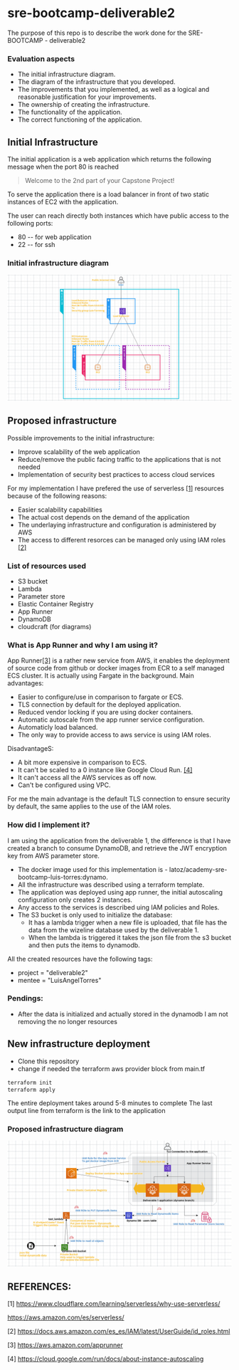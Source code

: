 # sre-bootcamp-deliverable2

The purpose of this repo is to describe the work done for the SRE-BOOTCAMP - deliverable2 

### Evaluation aspects 

* The initial infrastructure diagram.
* The diagram of the infrastructure that you developed.
* The improvements that you implemented, as well as a logical and reasonable justification for your improvements.
* The ownership of creating the infrastructure.
* The functionality of the application.
* The correct functioning of the application.

## Initial Infrastructure 
The initial application is a web application which returns the following message when the port 80 is reached 
> Welcome to the 2nd part of your Capstone Project!

To serve the application there is a load balancer in front of two static instances of EC2 with the application. 

The user can reach directly both instances which have public access to the following ports:
* 80 -- for web application 
* 22 -- for ssh 

### Initial infrastructure diagram

![Alt text](images/initial_infrastructure.png?raw=true "Original Infrastructure")


## Proposed infrastructure
Possible improvements to the initial infrastructure:
* Improve scalability of the web application
* Reduce/remove the public facing traffic to the applications that is not needed 
* Implementation of security best practices to access cloud services

For my implementation I have prefered the use of serverless [[1]](#1) resources because of the following reasons:
* Easier scalability capabilities   
* The actual cost depends on the demand of the application
* The underlaying infrastructure and configuration is administered by AWS 
* The access to different resorces can be managed only using IAM roles [[2]](#2)

### List of resources used 
* S3 bucket
* Lambda 
* Parameter store 
* Elastic Container Registry
* App Runner 
* DynamoDB 
* cloudcraft (for diagrams)


### What is App Runner and why I am using it? 
App Runner[[3]](#3) is a rather new service from AWS, it enables the deployment of source code from github or docker images from ECR to a self managed ECS cluster. 
It is actually using Fargate in the background.
Main advantages:
* Easier to configure/use in comparison to fargate or ECS.
* TLS connection by default for the deployed application.
* Reduced vendor locking if you are using docker containers.
* Automatic autoscale from the app runner service configuration.
* Automaticly load balanced.
* The only way to provide access to aws service is using IAM roles.

DisadvantageS:
* A bit more expensive in comparison to ECS.
* It can't be scaled to a 0 instance like Google Cloud Run. [[4]](#4)
* It can't access all the AWS services as off now.
* Can't be configured using VPC.

For me the main advantage is the default TLS connection to ensure security by default, the same applies to the use of the IAM roles. 

### How did I implement it?
I am using the application from the deliverable 1, the difference is that I have created a branch to consume DynamoDB, and retrieve the JWT encryption key from AWS parameter store.
* The docker image used for this implementation is - latoz/academy-sre-bootcamp-luis-torres:dynamo.
* All the infrastructure was described using a terraform template.
* The application was deployed using app runner, the initial autoscaling configuration only creates 2 instances.
* Any access to the services is described uing IAM policies and Roles.
* The S3 bucket is only used to initialize the database:
    * It has a lambda trigger when a new file is uploaded, that file has the data from the wizeline database used by the deliverable 1.
    * When the lambda is triggered it takes the json file from the s3 bucket and then puts the items to dynamodb.

All the created resources have the following tags: 
* project = "deliverable2"
* mentee  = "LuisAngelTorres"


### Pendings:
* After the data is initialized and actually stored in the dynamodb I am not removing the no longer resources 

## New infrastructure deployment 
* Clone this repository 
* change if needed the terraform aws provider block from main.tf 
```
terraform init
terraform apply 
```
The entire deployment takes around 5-8 minutes to complete 
The last output line from terraform is the link to the application 



### Proposed infrastructure diagram
![Alt text](images/proposed_infrastructure.png?raw=true "Proposed Infrastructure")


## REFERENCES:

<a id="1">[1]</a>
https://www.cloudflare.com/learning/serverless/why-use-serverless/

https://aws.amazon.com/es/serverless/

<a id="2">[2]</a>
https://docs.aws.amazon.com/es_es/IAM/latest/UserGuide/id_roles.html

<a id="3">[3]</a>
https://aws.amazon.com/apprunner

<a id="4">[4]</a>
https://cloud.google.com/run/docs/about-instance-autoscaling